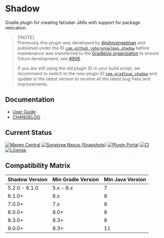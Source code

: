 # Shadow

Gradle plugin for creating fat/uber JARs with support for package relocation.

> [!NOTE]\
> Previously this plugin was developed by [@johnrengelman](https://github.com/johnrengelman) and published under the ID [`com.github.johnrengelman.shadow`](https://plugins.gradle.org/plugin/com.github.johnrengelman.shadow)
> before maintenance was transferred to the [GradleUp organization](https://github.com/GradleUp) to ensure future development, see [#908](https://github.com/GradleUp/shadow/issues/908).
>
> If you are still using the old plugin ID in your build script, we recommend to switch to the new plugin ID [`com.gradleup.shadow`](https://plugins.gradle.org/plugin/com.gradleup.shadow)
> and update to the latest version to receive all the latest bug fixes and improvements.

## Documentation

- [User Guide](https://gradleup.com/shadow/)
- [CHANGELOG](docs/changes/README.md)

## Current Status

[![Maven Central](https://img.shields.io/maven-central/v/com.gradleup.shadow/shadow-gradle-plugin)](https://central.sonatype.com/artifact/com.gradleup.shadow/shadow-gradle-plugin)
[![Sonatype Nexus (Snapshots)](https://img.shields.io/nexus/s/com.gradleup.shadow/shadow-gradle-plugin?&server=https://oss.sonatype.org/)](https://oss.sonatype.org/content/repositories/snapshots/com/gradleup/shadow/)
[![Plugin Portal](https://img.shields.io/gradle-plugin-portal/v/com.gradleup.shadow)](https://plugins.gradle.org/plugin/com.gradleup.shadow)
[![CI](https://github.com/GradleUp/shadow/actions/workflows/ci.yml/badge.svg?branch=main&event=push)](https://github.com/GradleUp/shadow/actions/workflows/ci.yml?query=branch:main+event:push)
[![License](https://img.shields.io/github/license/GradleUp/shadow.svg)](LICENSE)

## Compatibility Matrix

| Shadow Version | Min Gradle Version | Min Java Version |
|----------------|--------------------|------------------|
| 5.2.0 - 6.1.0  | 5.x - 6.x          | 7                |
| 6.1.0+         | 6.x                | 8                |
| 7.0.0+         | 7.x                | 8                |
| 8.0.0+         | 8.0+               | 8                |
| 8.3.0+         | 8.3+               | 8                |
| 9.0.0+         | 8.3+               | 11               |
